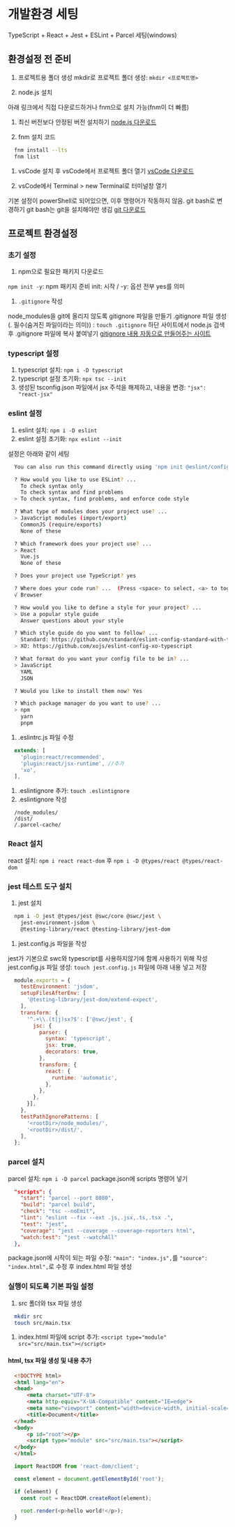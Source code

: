 # 개발환경 세팅

TypeScript + React + Jest + ESLint + Parcel 세팅(windows)

## 환경설정 전 준비

1. 프로젝트용 폴더 생성
mkdir로 프로젝트 폴더 생성: `mkdir <프로젝트명>`

1. node.js 설치

아래 링크에서 직접 다운로드하거나 fnm으로 설치 가능(fnm이 더 빠름)

  1. 최신 버전보다 안정된 버전 설치하기
  [node.js 다운로드](https://nodejs.org/ko)
  
  1. fnm 설치 코드

  ```bash
    fnm install --lts
    fnm list  
  ```

1. vsCode 설치 후 vsCode에서 프로젝트 폴더 열기
[vsCode 다운로드](https://code.visualstudio.com/download)

1. vsCode에서 Terminal > new Terminal로 터미널창 열기

기본 설정이 powerShell로 되어있으면, 이후 명령어가 작동하지 않음. git bash로 변경하기
  git bash는 git을 설치해야만 생김
  [git 다운로드](https://git-scm.com/downloads)

## 프로젝트 환경설정

### 초기 설정

1. npm으로 필요한 패키지 다운로드

`npm init -y`: npm 패키지 준비
  init: 시작 / -y: 옵션 전부 yes를 의미
  
1. `.gitignore` 작성

node_modules을 git에 올리지 않도록 gitignore 파일을 만들기
  .gitignore 파일 생성(. 필수(숨겨진 파일이라는 의미)) : `touch .gitignore`
  하단 사이트에서 node.js 검색 후 .gitignore 파일에 복사 붙여넣기
  [gitignore 내용 자동으로 만들어주는 사이트](https://www.toptal.com/developers/gitignore)

### typescript 설정

1. typescript 설치: `npm i -D typescript`
1. typescript 설정 초기화: `npx tsc --init`
1. 생성된 tsconfig.json 파일에서 jsx 주석을 해제하고, 내용을 변경: `"jsx": "react-jsx"`

### eslint 설정

1. eslint 설치: `npm i -D eslint`
1. eslint 설정 초기화: `npx eslint --init`

설정은 아래와 같이 세팅

```bash
  You can also run this command directly using 'npm init @eslint/config'.

  ? How would you like to use ESLint? ...
    To check syntax only
    To check syntax and find problems
  > To check syntax, find problems, and enforce code style

  ? What type of modules does your project use? ... 
  > JavaScript modules (import/export)
    CommonJS (require/exports)
    None of these

  ? Which framework does your project use? ...
  > React
    Vue.js
    None of these

  ? Does your project use TypeScript? yes

  ? Where does your code run? ...  (Press <space> to select, <a> to toggle all, <i> to invert selection)
  √ Browser

  ? How would you like to define a style for your project? ...
  > Use a popular style guide
    Answer questions about your style

  ? Which style guide do you want to follow? ...
    Standard: https://github.com/standard/eslint-config-standard-with-typescript
  > XO: https://github.com/xojs/eslint-config-xo-typescript

  ? What format do you want your config file to be in? ...
  > JavaScript
    YAML
    JSON

  ? Would you like to install them now? Yes

  ? Which package manager do you want to use? ... 
  > npm
    yarn
    pnpm
```

1. .eslintrc.js 파일 수정

  ```javascript
    extends: [
      'plugin:react/recommended',
      'plugin:react/jsx-runtime', //추가
      'xo',
    ],
  ```

1. .eslintignore 추가: `touch .eslintignore`
1. .eslintignore 작성

  ```text
    /node_modules/
    /dist/
    /.parcel-cache/
  ```

### React 설치

react 설치: `npm i react react-dom` 후 `npm i -D @types/react @types/react-dom`

### jest 테스트 도구 설치

1. jest 설치

```bash
  npm i -D jest @types/jest @swc/core @swc/jest \
    jest-environment-jsdom \
    @testing-library/react @testing-library/jest-dom
```

1. jest.config.js 파일을 작성

jest가 기본으로 swc와 typescript를 사용하지않기에 함께 사용하기 위해 작성
jest.config.js 파일 생성: `touch jest.config.js`
파일에 아래 내용 넣고 저장

  ```javascript
    module.exports = {
      testEnvironment: 'jsdom',
      setupFilesAfterEnv: [
        '@testing-library/jest-dom/extend-expect',
      ],
      transform: {
        '^.+\\.(t|j)sx?$': ['@swc/jest', {
          jsc: {
            parser: {
              syntax: 'typescript',
              jsx: true,
              decorators: true,
            },
            transform: {
              react: {
                runtime: 'automatic',
              },
            },
          },
        }],
      },
      testPathIgnorePatterns: [
        '<rootDir>/node_modules/',
        '<rootDir>/dist/',
      ],
    };
  ```

### parcel 설치

parcel 설치: `npm i -D parcel`
package.json에 scripts 명령어 넣기

  ```json
    "scripts": {
      "start": "parcel --port 8080",
      "build": "parcel build",
      "check": "tsc --noEmit",
      "lint": "eslint --fix --ext .js,.jsx,.ts,.tsx .",
      "test": "jest",
      "coverage": "jest --coverage --coverage-reporters html",
      "watch:test": "jest --watchAll"
    },
  ```

package.json에 시작이 되는 파일 수정: `"main": "index.js",`를 `"source": "index.html",`로 수정 후 index.html 파일 생성

### 실행이 되도록 기본 파일 설정

1. src 폴더와 tsx 파일 생성

```bash
  mkdir src
  touch src/main.tsx
```

1. index.html 파일에 script 추가: `<script type="module" src="src/main.tsx"></script>`

#### html, tsx 파일 생성 및 내용 추가

```html
  <!DOCTYPE html>
  <html lang="en">
  <head>
      <meta charset="UTF-8">
      <meta http-equiv="X-UA-Compatible" content="IE=edge">
      <meta name="viewport" content="width=device-width, initial-scale=1.0">
      <title>Document</title>
  </head>
  <body>
      <p id="root"></p>
      <script type="module" src="src/main.tsx"></script>
  </body>
  </html>
```

```typescript
  import ReactDOM from 'react-dom/client';

  const element = document.getElementById('root');

  if (element) {
    const root = ReactDOM.createRoot(element);

    root.render(<p>hello world!</p>);
  }
```
